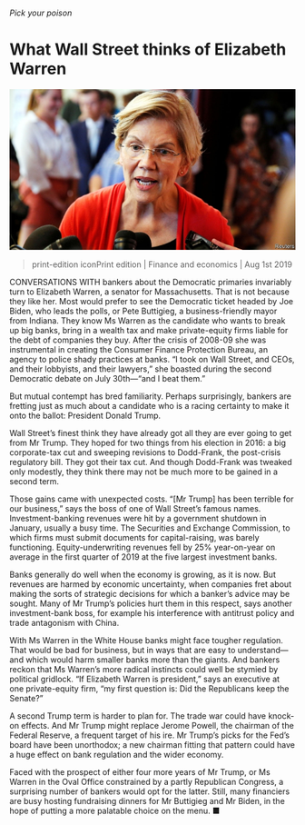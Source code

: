 ###### Pick your poison

# What Wall Street thinks of Elizabeth Warren 

![image](images/20190803_FNP001.jpg) 

> print-edition iconPrint edition | Finance and economics | Aug 1st 2019 

CONVERSATIONS WITH bankers about the Democratic primaries invariably turn to Elizabeth Warren, a senator for Massachusetts. That is not because they like her. Most would prefer to see the Democratic ticket headed by Joe Biden, who leads the polls, or Pete Buttigieg, a business-friendly mayor from Indiana. They know Ms Warren as the candidate who wants to break up big banks, bring in a wealth tax and make private-equity firms liable for the debt of companies they buy. After the crisis of 2008-09 she was instrumental in creating the Consumer Finance Protection Bureau, an agency to police shady practices at banks. “I took on Wall Street, and CEOs, and their lobbyists, and their lawyers,” she boasted during the second Democratic debate on July 30th—“and I beat them.” 

But mutual contempt has bred familiarity. Perhaps surprisingly, bankers are fretting just as much about a candidate who is a racing certainty to make it onto the ballot: President Donald Trump. 

Wall Street’s finest think they have already got all they are ever going to get from Mr Trump. They hoped for two things from his election in 2016: a big corporate-tax cut and sweeping revisions to Dodd-Frank, the post-crisis regulatory bill. They got their tax cut. And though Dodd-Frank was tweaked only modestly, they think there may not be much more to be gained in a second term. 

Those gains came with unexpected costs. “[Mr Trump] has been terrible for our business,” says the boss of one of Wall Street’s famous names. Investment-banking revenues were hit by a government shutdown in January, usually a busy time. The Securities and Exchange Commission, to which firms must submit documents for capital-raising, was barely functioning. Equity-underwriting revenues fell by 25% year-on-year on average in the first quarter of 2019 at the five largest investment banks. 

Banks generally do well when the economy is growing, as it is now. But revenues are harmed by economic uncertainty, when companies fret about making the sorts of strategic decisions for which a banker’s advice may be sought. Many of Mr Trump’s policies hurt them in this respect, says another investment-bank boss, for example his interference with antitrust policy and trade antagonism with China. 

With Ms Warren in the White House banks might face tougher regulation. That would be bad for business, but in ways that are easy to understand—and which would harm smaller banks more than the giants. And bankers reckon that Ms Warren’s more radical instincts could well be stymied by political gridlock. “If Elizabeth Warren is president,” says an executive at one private-equity firm, “my first question is: Did the Republicans keep the Senate?” 

A second Trump term is harder to plan for. The trade war could have knock-on effects. And Mr Trump might replace Jerome Powell, the chairman of the Federal Reserve, a frequent target of his ire. Mr Trump’s picks for the Fed’s board have been unorthodox; a new chairman fitting that pattern could have a huge effect on bank regulation and the wider economy. 

Faced with the prospect of either four more years of Mr Trump, or Ms Warren in the Oval Office constrained by a partly Republican Congress, a surprising number of bankers would opt for the latter. Still, many financiers are busy hosting fundraising dinners for Mr Buttigieg and Mr Biden, in the hope of putting a more palatable choice on the menu. ■ 

